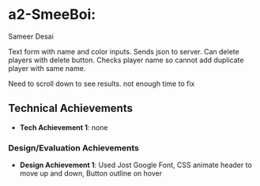 
# a2-SmeeBoi: 
Sameer Desai 

Text form with name and color inputs. Sends json to server. Can delete players with delete button. Checks player name so cannot add duplicate player with same name.

Need to scroll down to see results. not enough time to fix


## Technical Achievements
- **Tech Achievement 1**: none

### Design/Evaluation Achievements
- **Design Achievement 1**:
Used Jost Google Font,
CSS animate header to move up and down,
Button outline on hover

